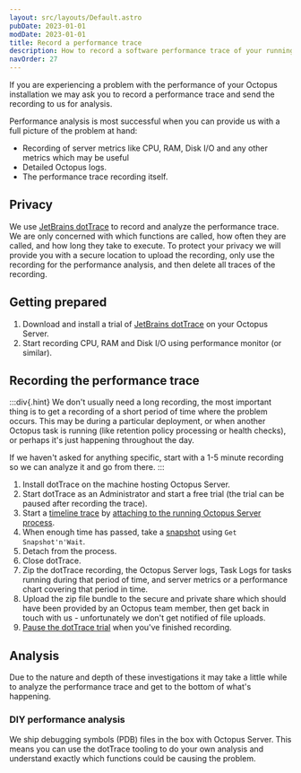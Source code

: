 ```yaml
---
layout: src/layouts/Default.astro
pubDate: 2023-01-01
modDate: 2023-01-01
title: Record a performance trace
description: How to record a software performance trace of your running Octopus Server so we can solve performance issues.
navOrder: 27
---
```


If you are experiencing a problem with the performance of your Octopus installation we may ask you to record a performance trace and send the recording to us for analysis.

Performance analysis is most successful when you can provide us with a full picture of the problem at hand:

- Recording of server metrics like CPU, RAM, Disk I/O and any other metrics which may be useful
- Detailed Octopus logs.
- The performance trace recording itself.

## Privacy

We use [JetBrains dotTrace](https://www.jetbrains.com/profiler/) to record and analyze the performance trace. We are only concerned with which functions are called, how often they are called, and how long they take to execute. To protect your privacy we will provide you with a secure location to upload the recording, only use the recording for the performance analysis, and then delete all traces of the recording.

## Getting prepared

1. Download and install a trial of [JetBrains dotTrace](https://www.jetbrains.com/profiler/) on your Octopus Server.
2. Start recording CPU, RAM and Disk I/O using performance monitor (or similar).

## Recording the performance trace

:::div{.hint}
We don't usually need a long recording, the most important thing is to get a recording of a short period of time where the problem occurs. This may be during a particular deployment, or when another Octopus task is running (like retention policy processing or health checks), or perhaps it's just happening throughout the day.

If we haven't asked for anything specific, start with a 1-5 minute recording so we can analyze it and go from there.
:::

1. Install dotTrace on the machine hosting Octopus Server.
2. Start dotTrace as an Administrator and start a free trial (the trial can be paused after recording the trace).
3. Start a [timeline trace](https://www.jetbrains.com/help/profiler/Concurrency_Profiling_Timeline_.html) by [attaching to the running Octopus Server process](https://www.jetbrains.com/help/profiler/Profile_Running_Process.html).
4. When enough time has passed, take a [snapshot](https://www.jetbrains.com/help/profiler/Profiling_Guidelines__Launching_and_Controlling_the_Profiling_Process.html) using `Get Snapshot'n'Wait`.
5. Detach from the process.
6. Close dotTrace.
7. Zip the dotTrace recording, the Octopus Server logs, Task Logs for tasks running during that period of time, and server metrics or a performance chart covering that period in time.
8. Upload the zip file bundle to the secure and private share which should have been provided by an Octopus team member, then get back in touch with us - unfortunately we don't get notified of file uploads.
9. [Pause the dotTrace trial](https://www.jetbrains.com/help/profiler/Specifying_License_Information.html) when you've finished recording.

## Analysis

Due to the nature and depth of these investigations it may take a little while to analyze the performance trace and get to the bottom of what's happening.

### DIY performance analysis

We ship debugging symbols (PDB) files in the box with Octopus Server. This means you can use the dotTrace tooling to do your own analysis and understand exactly which functions could be causing the problem.
